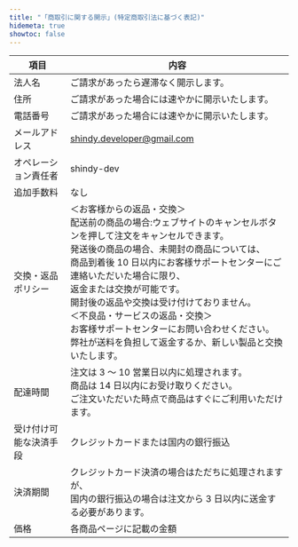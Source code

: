 ```yaml
---
title: "「商取引に関する開示」(特定商取引法に基づく表記)"
hidemeta: true
showtoc: false
---
```



| 項目          | 内容                                                                                                                                                                                                                                          |
| ----------- | ------------------------------------------------------------------------------------------------------------------------------------------------------------------------------------------------------------------------------------------- |
| 法人名         | ご請求があったら遅滞なく開示します。                                                                                                                                                                                                                          |
| 住所          | ご請求があった場合には速やかに開示いたします。                                                                                                                                                                                                                     |
| 電話番号        | ご請求があった場合には速やかに開示いたします。                                                                                                                                                                                                                     |
| メールアドレス     | shindy.developer@gmail.com                                                                                                                                                                                                                  |
| オペレーション責任者  | shindy-dev                                                                                                                                                                                                                                  |
| 追加手数料       | なし                                                                                                                                                                                                                                          |
| 交換・返品ポリシー   | ＜お客様からの返品・交換＞  <br>配送前の商品の場合:ウェブサイトのキャンセルボタンを押して注文をキャンセルできます。  <br>発送後の商品の場合、未開封の商品については、  <br>商品到着後 10 日以内にお客様サポートセンターにご連絡いただいた場合に限り、  <br>返金または交換が可能です。  <br>開封後の返品や交換は受け付けておりません。  <br>＜不良品・サービスの返品・交換＞  <br>お客様サポートセンターにお問い合わせください。  <br>弊社が送料を負担して返金するか、新しい製品と交換いたします。 |
| 配達時間        | 注文は 3 ～ 10 営業日以内に処理されます。  <br>商品は 14 日以内にお受け取りください。  <br>ご注文いただいた時点で商品はすぐにご利用いただけます。                                                                                                                                                              |
| 受け付け可能な決済手段 | クレジットカードまたは国内の銀行振込                                                                                                                                                                                                                          |
| 決済期間        | クレジットカード決済の場合はただちに処理されますが、  <br>国内の銀行振込の場合は注文から 3 日以内に送金する必要があります。                                                                                                                                                                                |
| 価格          | 各商品ページに記載の金額                                                                                                                                                                                                                                |
